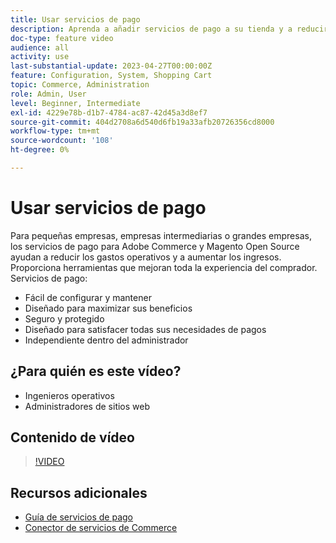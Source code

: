 ```yaml
---
title: Usar servicios de pago
description: Aprenda a añadir servicios de pago a su tienda y a reducir los gastos operativos, aumentar los ingresos y mejorar la experiencia completa del comprador.
doc-type: feature video
audience: all
activity: use
last-substantial-update: 2023-04-27T00:00:00Z
feature: Configuration, System, Shopping Cart
topic: Commerce, Administration
role: Admin, User
level: Beginner, Intermediate
exl-id: 4229e78b-d1b7-4784-ac87-42d45a3d8ef7
source-git-commit: 404d2708a6d540d6fb19a33afb20726356cd8000
workflow-type: tm+mt
source-wordcount: '108'
ht-degree: 0%

---
```


# Usar servicios de pago

Para pequeñas empresas, empresas intermediarias o grandes empresas, los servicios de pago para Adobe Commerce y Magento Open Source ayudan a reducir los gastos operativos y a aumentar los ingresos. Proporciona herramientas que mejoran toda la experiencia del comprador. Servicios de pago:

- Fácil de configurar y mantener
- Diseñado para maximizar sus beneficios
- Seguro y protegido
- Diseñado para satisfacer todas sus necesidades de pagos
- Independiente dentro del administrador

## ¿Para quién es este vídeo?

- Ingenieros operativos
- Administradores de sitios web

## Contenido de vídeo

>[!VIDEO](https://video.tv.adobe.com/v/343990?quality=12&learn=on)

## Recursos adicionales

- [Guía de servicios de pago](https://experienceleague.adobe.com/docs/commerce-merchant-services/payment-services/guide-overview.html)
- [Conector de servicios de Commerce](https://experienceleague.adobe.com/docs/commerce-merchant-services/user-guides/integration-services/saas.html)
